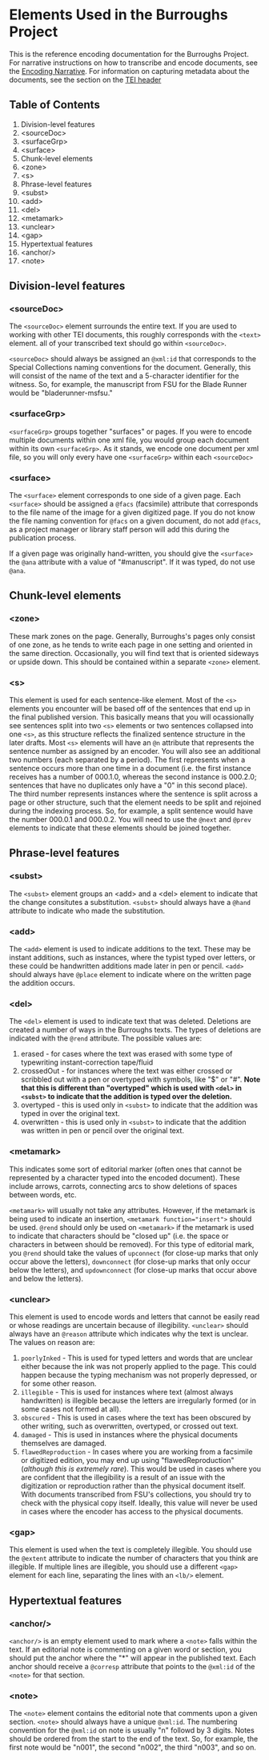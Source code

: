 # Elements Used in the Burroughs Project

This is the reference encoding documentation for the Burroughs Project. For narrative instructions on how to transcribe and encode documents, see the [Encoding Narrative](encoding-narrative.md). For information on capturing metadata about the documents, see the section on the [TEI header](header.md)

## Table of Contents

1. Division-level features
  1. &lt;sourceDoc&gt;
  2. &lt;surfaceGrp&gt;
  3. &lt;surface&gt;
2. Chunk-level elements
  1. &lt;zone&gt;
  2. &lt;s&gt;
3. Phrase-level features
  1. &lt;subst&gt;
  2. &lt;add&gt;
  3. &lt;del&gt;
  4. &lt;metamark&gt;
  5. &lt;unclear&gt;
  6. &lt;gap&gt;
4. Hypertextual features
  1. &lt;anchor/&gt;
  2. &lt;note&gt;
  
## Division-level features

### &lt;sourceDoc&gt;

The `<sourceDoc>` element surrounds the entire text. If you are used to working with other TEI documents, this roughly corresponds with the `<text>` element. all of your transcribed text should go within `<sourceDoc>`.

`<sourceDoc>` should always be assigned an `@xml:id` that corresponds to the Special Collections naming conventions for the document. Generally, this will consist of the name of the text and a 5-character identifier for the witness. So, for example, the manuscript from FSU for the Blade Runner would be "bladerunner-msfsu."

### &lt;surfaceGrp&gt;

`<surfaceGrp>` groups together "surfaces" or pages. If you were to encode multiple documents within one xml file, you would group each document within its own `<surfaceGrp>`. As it stands, we encode one document per xml file, so you will only every have one `<surfaceGrp>` within each `<sourceDoc>`

### &lt;surface&gt;

The `<surface>` element corresponds to one side of a given page. Each `<surface>` should be assigned a `@facs` (facsimile) attribute that corresponds to the file name of the image for a given digitized page. If you do not know the file naming convention for `@facs` on a given document, do not add `@facs`, as a project manager or library staff person will add this during the publication process.

If a given page was originally hand-written, you should give the `<surface>` the `@ana` attribute with a value of "#manuscript". If it was typed, do not use `@ana`.

<!-- Include information about recto and verso pages + xml:ids -->

## Chunk-level elements

### &lt;zone&gt;

These mark zones on the page. Generally, Burroughs's pages only consist of one zone, as he tends to write each page in one setting and oriented in the same direction. Occasionally, you will find text that is oriented sideways or upside down. This should be contained within a separate `<zone>` element.

### &lt;s&gt;

This element is used for each sentence-like element. Most of the `<s>` elements you encounter will be based off of the sentences that end up in the final published version. This basically means that you will ocassionally see sentences split into two `<s>` elements or two sentences collapsed into one `<s>`, as this structure reflects the finalized sentence structure in the later drafts. Most `<s>` elements will have an `@n` attribute that represents the sentence number as assigned by an encoder. You will also see an additional two numbers (each separated by a period). The first represents when a sentence occurs more than one time in a document (i.e. the first instance receives has a number of 000.1.0, whereas the second instance is 000.2.0; sentences that have no duplicates only have a "0" in this second place). The third number represents instances where the sentence is split across a page or other structure, such that the element needs to be split and rejoined during the indexing process. So, for example, a split sentence would have the number 000.0.1 and 000.0.2. You will need to use the `@next` and `@prev` elements to indicate that these elements should be joined together. 

## Phrase-level features

### &lt;subst&gt;

The `<subst>` element groups an &lt;add&gt; and a &lt;del&gt; element to indicate that the change consitutes a substitution. `<subst>` should always have a `@hand` attribute to indicate who made the substitution.

### &lt;add&gt;

The `<add>` element is used to indicate additions to the text. These may be instant additions, such as instances, where the typist typed over letters, or these could be handwritten additions made later in pen or pencil. `<add>` should always have `@place` element to indicate where on the written page the addition occurs. 

### &lt;del&gt;

The `<del>` element is used to indicate text that was deleted. Deletions are created a number of ways in the Burroughs texts. The types of deletions are indicated with the `@rend` attribute. The possible values are:

1. erased - for cases where the text was erased with some type of typewriting instant-correction tape/fluid
2. crossedOut - for instances where the text was either crossed or scribbled out with a pen or overtyped with symbols, like "$" or "#". **Note that this is different than "overtyped" which is used with `<del>` in `<subst>` to indicate that the addition is typed over the deletion.**
3. overtyped - this is used only in `<subst>` to indicate that the addition was typed in over the original text.
4. overwritten - this is used only in `<subst>` to indicate that the addition was written in pen or pencil over the original text.

### &lt;metamark&gt;

This indicates some sort of editorial marker (often ones that cannot be represented by a character typed into the encoded document). These include arrows, carrots, connecting arcs to show deletions of spaces between words, etc.

`<metamark>` will usually not take any attributes. However, if the metamark is being used to indicate an insertion, `<metamark function="insert">` should be used. `@rend` should only be used on `<metamark>` if the metamark is used to indicate that characters should be "closed up" (i.e. the space or characters in between should be removed). For this type of editorial mark, you `@rend` should take the values of `upconnect` (for close-up marks that only occur above the letters), `downconnect` (for close-up marks that only occur below the letters), and `updownconnect` (for close-up marks that occur above and below the letters).

### &lt;unclear&gt;

This element is used to encode words and letters that cannot be easily read or whose readings are uncertain because of illegibility. `<unclear>` should always have an `@reason` attribute which indicates why the text is unclear. The values on reason are:

1. `poorlyInked` - This is used for typed letters and words that are unclear either because the ink was not properly applied to the page. This could happen because the typing mechanism was not properly depressed, or for some other reason. 
2. `illegible` - This is used for instances where text (almost always handwritten) is illegible because the letters are irregularly formed (or in some cases not formed at all).
3. `obscured` - This is used in cases where the text has been obscured by other writing, such as overwritten, overtyped, or crossed out text.
4. `damaged` - This is used in instances where the physical documents themselves are damaged.
5. `flawedReproduction` - In cases where you are working from a facsimile or digitized edition, you may end up using "flawedReproduction" (*although this is extremely rare*). This would be used in cases where you are confident that the illegibility is a result of an issue with the digitization or reproduction rather than the physical document itself. With documents transcribed from FSU's collections, you should try to check with the physical copy itself. Ideally, this value will never be used in cases where the encoder has access to the physical documents.

### &lt;gap&gt;

This element is used when the text is completely illegible. You should use the `@extent` attribute to indicate the number of characters that you think are illegible. If multiple lines are illegible, you should use a different `<gap>` element for each line, separating the lines with an `<lb/>` element.

## Hypertextual features

### &lt;anchor/&gt;

`<anchor/>` is an empty element used to mark where a `<note>` falls within the text. If an editorial note is commenting on a given word or section, you should put the anchor where the "\*" will appear in the published text. Each anchor should receive a `@corresp` attribute that points to the `@xml:id` of the `<note>` for that section.

### &lt;note&gt;

The `<note>` element contains the editorial note that comments upon a given section. `<note>` should always have a unique `@xml:id`. The numbering convention for the `@xml:id` on note is usually "n" followd by 3 digits. Notes should be ordered from the start to the end of the text. So, for example, the first note would be "n001", the second "n002", the third "n003", and so on.

